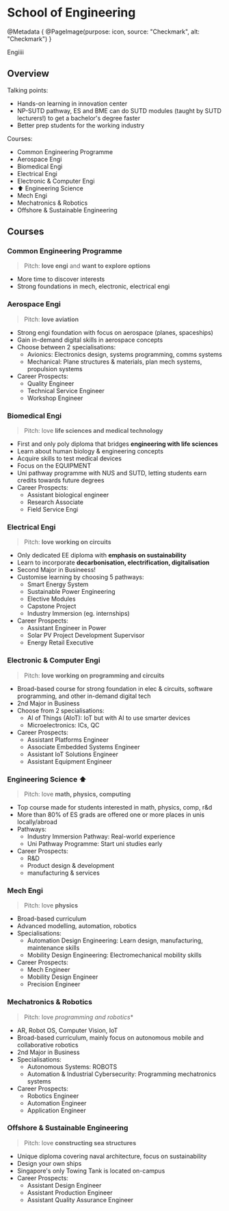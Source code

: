 # School of Engineering

@Metadata {
    @PageImage(purpose: icon, source: "Checkmark", alt: "Checkmark")
}

Engiiii

## Overview

Talking points:
- Hands-on learning in innovation center
- NP-SUTD pathway, ES and BME can do SUTD modules (taught by SUTD lecturers!) to get a bachelor's degree faster
- Better prep students for the working industry

Courses:
- Common Engineering Programme
- Aerospace Engi
- Biomedical Engi
- Electrical Engi
- Electronic & Computer Engi
- ⬆️ Engineering Science
- Mech Engi
- Mechatronics & Robotics
- Offshore & Sustainable Engineering

## Courses

### Common Engineering Programme

> Pitch: **love engi** and **want to explore options**

- More time to discover interests
- Strong foundations in mech, electronic, electrical engi

### Aerospace Engi

> Pitch: **love aviation**

- Strong engi foundation with focus on aerospace (planes, spaceships)
- Gain in-demand digital skills in aerospace concepts
- Choose between 2 specialisations:
    - Avionics: Electronics design, systems programming, comms systems
    - Mechanical: Plane structures & materials, plan mech systems, propulsion systems
- Career Prospects:
    - Quality Engineer
    - Technical Service Engineer
    - Workshop Engineer

### Biomedical Engi

> Pitch: love **life sciences and medical technology**

- First and only poly diploma that bridges **engineering with life sciences**
- Learn about human biology & engineering concepts
- Acquire skills to test medical devices
- Focus on the EQUIPMENT
- Uni pathway programme with NUS and SUTD, letting students earn credits towards future degrees
- Career Prospects:
    - Assistant biological engineer
    - Research Associate
    - Field Service Engi

### Electrical Engi

> Pitch: **love working on circuits**

- Only dedicated EE diploma with **emphasis on sustainability**
- Learn to incorporate **decarbonisation, electrification, digitalisation**
- Second Major in Busineess!
- Customise learning by choosing 5 pathways:
    - Smart Energy System
    - Sustainable Power Engineering
    - Elective Modules
    - Capstone Project
    - Industry Immersion (eg. internships)
- Career Prospects:
    - Assistant Engineer in Power
    - Solar PV Project Development Supervisor
    - Energy Retail Executive

### Electronic & Computer Engi

> Pitch: **love working on programming and circuits**

- Broad-based course for strong foundation in elec & circuits, software programming, and other in-demand digital tech
- 2nd Major in Business
- Choose from 2 specialisations:
    - AI of Things (AIoT): IoT but with AI to use smarter devices
    - Microelectronics: ICs, QC
- Career Prospects:
    - Assistant Platforms Engineer
    - Associate Embedded Systems Engineer
    - Assistant IoT Solutions Engineer
    - Assistant Equipment Engineer

### Engineering Science ⬆️

> Pitch: love **math, physics, computing**

- Top course made for students interested in math, physics, comp, r&d
- More than 80% of ES grads are offered one or more places in unis locally/abroad
- Pathways:
    - Industry Immersion Pathway: Real-world experience
    - Uni Pathway Programme: Start uni studies early
- Career Prospects:
    - R&D
    - Product design & development
    - manufacturing & services

### Mech Engi

> Pitch: love **physics**

- Broad-based curriculum
- Advanced modelling, automation, robotics
- Specialisations:
    - Automation Design Engineering: Learn design, manufacturing, maintenance skills
    - Mobility Design Engineering: Electromechanical mobility skills
- Career Prospects: 
    - Mech Engineer
    - Mobility Design Engineer
    - Precision Engineer

### Mechatronics & Robotics

> Pitch: love *programming and robotics**

- AR, Robot OS, Computer Vision, IoT
- Broad-based curriculum, mainly focus on autonomous mobile and collaborative robotics
- 2nd Major in Business
- Specialisations:
    - Autonomous Systems: ROBOTS
    - Automation & Industrial Cybersecurity: Programming mechatronics systems
- Career Prospects:
    - Robotics Engineer
    - Automation Engineer 
    - Application Engineer

### Offshore & Sustainable Engineering

> Pitch: love **constructing sea structures**

- Unique diploma covering naval architecture, focus on sustainability
- Design your own ships
- Singapore's only Towing Tank is located on-campus
- Career Prospects:
    - Assistant Design Engineer
    - Assistant Production Engineer
    - Assistant Quality Assurance Engineer